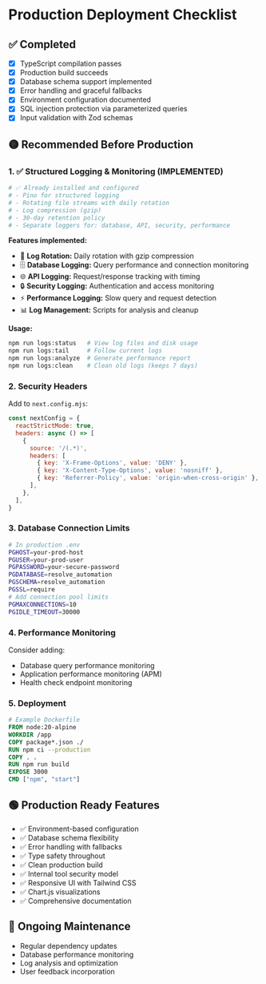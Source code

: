 # Production Deployment Checklist

## ✅ Completed
- [x] TypeScript compilation passes
- [x] Production build succeeds
- [x] Database schema support implemented
- [x] Error handling and graceful fallbacks
- [x] Environment configuration documented
- [x] SQL injection protection via parameterized queries
- [x] Input validation with Zod schemas

## 🟡 Recommended Before Production

### 1. ✅ Structured Logging & Monitoring (IMPLEMENTED)
```bash
# ✅ Already installed and configured
# - Pino for structured logging
# - Rotating file streams with daily rotation
# - Log compression (gzip)
# - 30-day retention policy
# - Separate loggers for: database, API, security, performance
```

**Features implemented:**
- 📁 **Log Rotation:** Daily rotation with gzip compression
- 🗄️ **Database Logging:** Query performance and connection monitoring  
- 🌐 **API Logging:** Request/response tracking with timing
- 🔒 **Security Logging:** Authentication and access monitoring
- ⚡ **Performance Logging:** Slow query and request detection
- 📊 **Log Management:** Scripts for analysis and cleanup

**Usage:**
```bash
npm run logs:status   # View log files and disk usage
npm run logs:tail     # Follow current logs
npm run logs:analyze  # Generate performance report
npm run logs:clean    # Clean old logs (keeps 7 days)
```

### 2. Security Headers
Add to `next.config.mjs`:
```javascript
const nextConfig = {
  reactStrictMode: true,
  headers: async () => [
    {
      source: '/(.*)',
      headers: [
        { key: 'X-Frame-Options', value: 'DENY' },
        { key: 'X-Content-Type-Options', value: 'nosniff' },
        { key: 'Referrer-Policy', value: 'origin-when-cross-origin' },
      ],
    },
  ],
}
```

### 3. Database Connection Limits
```bash
# In production .env
PGHOST=your-prod-host
PGUSER=your-prod-user  
PGPASSWORD=your-secure-password
PGDATABASE=resolve_automation
PGSCHEMA=resolve_automation
PGSSL=require
# Add connection pool limits
PGMAXCONNECTIONS=10
PGIDLE_TIMEOUT=30000
```

### 4. Performance Monitoring
Consider adding:
- Database query performance monitoring
- Application performance monitoring (APM)
- Health check endpoint monitoring

### 5. Deployment
```dockerfile
# Example Dockerfile
FROM node:20-alpine
WORKDIR /app
COPY package*.json ./
RUN npm ci --production
COPY . .
RUN npm run build
EXPOSE 3000
CMD ["npm", "start"]
```

## 🟢 Production Ready Features
- ✅ Environment-based configuration
- ✅ Database schema flexibility
- ✅ Error handling with fallbacks
- ✅ Type safety throughout
- ✅ Clean production build
- ✅ Internal tool security model
- ✅ Responsive UI with Tailwind CSS
- ✅ Chart.js visualizations
- ✅ Comprehensive documentation

## 🔄 Ongoing Maintenance
- Regular dependency updates
- Database performance monitoring  
- Log analysis and optimization
- User feedback incorporation
